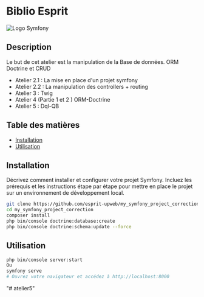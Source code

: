 # Biblio Esprit

![Logo Symfony](https://symfony.com/images/logos/header-logo.svg)

## Description

Le but de cet atelier est la manipulation de la Base de données.
ORM Doctrine et CRUD
- Atelier 2.1 : La mise en place d'un projet symfony
- Atelier 2.2 : La manipulation des controllers + routing
- Atelier 3 : Twig
- Atelier 4 (Partie 1 et 2 ) ORM-Doctrine
- Atelier 5 : Dql-QB
  
## Table des matières

- [Installation](#installation)
- [Utilisation](#utilisation)

## Installation

Décrivez comment installer et configurer votre projet Symfony. Incluez les prérequis et les instructions étape par étape pour mettre en place le projet sur un environnement de développement local.

```bash
git clone https://github.com/esprit-upweb/my_symfony_project_correction.git
cd my_symfony_project_correction
composer install
php bin/console doctrine:database:create
php bin/console doctrine:schema:update --force
```

## Utilisation
```bash
php bin/console server:start
Ou 
symfony serve
# Ouvrez votre navigateur et accédez à http://localhost:8000
```
"# atelier5" 

